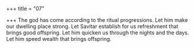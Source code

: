+++
title = "07"

+++
The god has come according to the ritual progressions. Let him make  our dwelling place strong. Let Savitar establish for us refreshment that  brings good offspring.
Let him quicken us through the nights and the days. Let him speed
wealth that brings offspring.